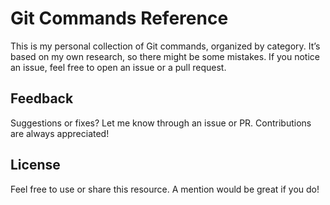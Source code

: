 # Git Commands Reference

This is my personal collection of Git commands, organized by category. It’s based on my own research, so there might be some mistakes. If you notice an issue, feel free to open an issue or a pull request.

## Feedback
Suggestions or fixes? Let me know through an issue or PR. Contributions are always appreciated!

## License
Feel free to use or share this resource. A mention would be great if you do!
